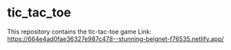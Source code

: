 # tic_tac_toe
This repository contains the tic-tac-toe game
Link: https://664e4ad0fae36327e987c478--stunning-beignet-f76535.netlify.app/
